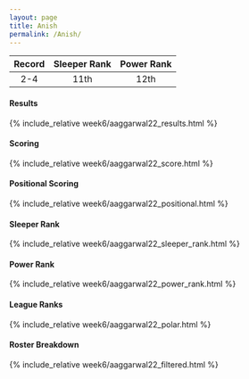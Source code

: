 ```yaml
---
layout: page
title: Anish
permalink: /Anish/
---
```


Record | Sleeper Rank | Power Rank               
:--: | :--: | :--:
2-4 | 11th | 12th   

#### Results
{% include_relative week6/aaggarwal22_results.html %}

#### Scoring
{% include_relative week6/aaggarwal22_score.html %}

#### Positional Scoring
{% include_relative week6/aaggarwal22_positional.html %}

#### Sleeper Rank
{% include_relative week6/aaggarwal22_sleeper_rank.html %}

#### Power Rank
{% include_relative week6/aaggarwal22_power_rank.html %}

#### League Ranks
{% include_relative week6/aaggarwal22_polar.html %}

#### Roster Breakdown
{% include_relative week6/aaggarwal22_filtered.html %}
